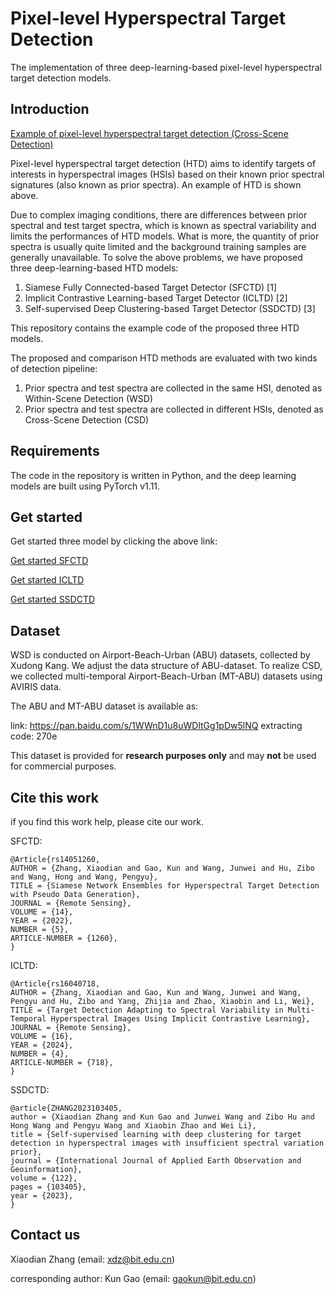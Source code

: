 # Pixel-level Hyperspectral Target Detection 

The implementation of three deep-learning-based pixel-level hyperspectral target detection models. 

## Introduction

[Example of pixel-level hyperspectral target detection (Cross-Scene Detection)](./docs/exp.jpg)

Pixel-level hyperspectral target detection (HTD) aims to identify targets of interests in hyperspectral images (HSIs) based on their known prior spectral signatures (also known as prior spectra). An example of HTD is shown above. 

Due to complex imaging conditions, there are differences between prior spectral and test target spectra, which is known as  spectral variability and limits the performances of HTD models. What is more, the quantity of prior spectra is usually quite limited and the background training samples are generally unavailable. To solve the above problems, we have proposed three deep-learning-based HTD models:

1. Siamese Fully Connected-based Target Detector (SFCTD) [1]
2. Implicit Contrastive Learning-based Target Detector (ICLTD) [2]
3. Self-supervised Deep Clustering-based Target Detector (SSDCTD) [3]

This repository contains the example code of the proposed three HTD models. 

The proposed and comparison HTD methods are evaluated with two kinds of detection pipeline: 

1. Prior spectra and test spectra are collected in the same HSI, denoted as Within-Scene Detection (WSD)
2. Prior spectra and test spectra are collected in different HSIs, denoted as Cross-Scene Detection (CSD)

## Requirements

The code in the repository is written in Python, and the deep learning models are built using PyTorch v1.11. 

## Get started

Get started three model by clicking the above link:

[Get started SFCTD](./docs/SFCTD.md)

[Get started ICLTD](./docs/ICLTD.md)

[Get started SSDCTD](./docs/SSDCTD.md)

## Dataset

WSD is conducted on Airport-Beach-Urban (ABU) datasets, collected by Xudong Kang. We adjust the data structure of ABU-dataset. To realize CSD, we collected multi-temporal Airport-Beach-Urban (MT-ABU) datasets using AVIRIS data.  

The ABU and MT-ABU dataset is available as: 

link: https://pan.baidu.com/s/1WWnD1u8uWDltGg1pDw5lNQ extracting code: 270e

This dataset is provided for **research purposes only** and may **not** be used for commercial purposes. 

## Cite this work

if you find this work help, please cite our work.

SFCTD:

```
@Article{rs14051260,
AUTHOR = {Zhang, Xiaodian and Gao, Kun and Wang, Junwei and Hu, Zibo and Wang, Hong and Wang, Pengyu},
TITLE = {Siamese Network Ensembles for Hyperspectral Target Detection with Pseudo Data Generation},
JOURNAL = {Remote Sensing},
VOLUME = {14},
YEAR = {2022},
NUMBER = {5},
ARTICLE-NUMBER = {1260},
}
```

ICLTD:

```
@Article{rs16040718,
AUTHOR = {Zhang, Xiaodian and Gao, Kun and Wang, Junwei and Wang, Pengyu and Hu, Zibo and Yang, Zhijia and Zhao, Xiaobin and Li, Wei},
TITLE = {Target Detection Adapting to Spectral Variability in Multi-Temporal Hyperspectral Images Using Implicit Contrastive Learning},
JOURNAL = {Remote Sensing},
VOLUME = {16},
YEAR = {2024},
NUMBER = {4},
ARTICLE-NUMBER = {718},
}
```

SSDCTD:

```
@article{ZHANG2023103405,
author = {Xiaodian Zhang and Kun Gao and Junwei Wang and Zibo Hu and Hong Wang and Pengyu Wang and Xiaobin Zhao and Wei Li},
title = {Self-supervised learning with deep clustering for target detection in hyperspectral images with insufficient spectral variation prior},
journal = {International Journal of Applied Earth Observation and Geoinformation},
volume = {122},
pages = {103405},
year = {2023},
}
```

## Contact us

Xiaodian Zhang (email: xdz@bit.edu.cn)

corresponding author: Kun Gao (email: gaokun@bit.edu.cn)









